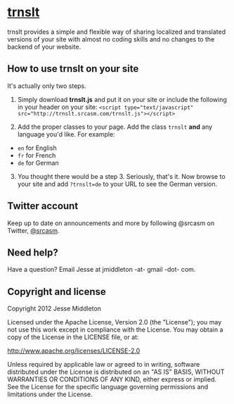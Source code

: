 [trnslt](http://trnslt.com)
=================

trnslt provides a simple and flexible way of sharing localized and translated versions of your site with almost no coding skills and no changes to the backend of your website.


How to use trnslt on your site
-----------

It's actually only two steps.

1. Simply download **trnslt.js** and put it on your site or include the following in your header on your site:
   `<script type="text/javascript" src="http://trnslt.srcasm.com/trnslt.js"></script>`

2. Add the proper classes to your page. Add the class `trnslt` **and** any language you'd like. For example:
 * `en` for English
 * `fr` for French
 * `de` for German

3. You thought there would be a step 3. Seriously, that's it. Now browse to your site and add `?trnslt=de` to your URL to see the German version.

Twitter account
---------------

Keep up to date on announcements and more by following @srcasm on Twitter, [@srcasm](http://twitter.com/srcasm).



Need help?
------------

Have a question? Email Jesse at jmiddleton -at- gmail -dot- com.



Copyright and license
---------------------

Copyright 2012 Jesse Middleton

Licensed under the Apache License, Version 2.0 (the "License");
you may not use this work except in compliance with the License.
You may obtain a copy of the License in the LICENSE file, or at:

   http://www.apache.org/licenses/LICENSE-2.0

Unless required by applicable law or agreed to in writing, software
distributed under the License is distributed on an "AS IS" BASIS,
WITHOUT WARRANTIES OR CONDITIONS OF ANY KIND, either express or implied.
See the License for the specific language governing permissions and
limitations under the License.
